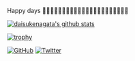 Happy days 🤞🤞🤞🤞🤞🤞🤞🤞🤞🤞🤞🤞🤞🤞🤞🤞🤞🤞🤞🤞🤞🤞

[![daisukenagata's github stats](https://github-readme-stats.vercel.app/api?username=daisukenagata&show_icons=true&title_color=ffffff&icon_color=bb2acf&text_color=daf7dc&bg_color=151515&)](https://github.com/daisukenagata "daisukenagata's github stats")

[![trophy](https://github-profile-trophy.vercel.app/?username=daisukenagata&show_icons=true&title_color=ffffff&icon_color=bb2acf&text_color=daf7dc&bg_color=151515)](https://github.com/daisukenagata "trophy")

[![GitHub](https://img.shields.io/github/followers/daisukenagata?style=social)](https://github.com/daisukenagata "GitHub")
[![Twitter](https://img.shields.io/twitter/follow/dbank0208?style=social)](https://twitter.com/dbank0208 "Twitter")


<!--
**ihusnainalii/ihusnainalii** is a ✨ _special_ ✨ repository because its `README.md` (this file) appears on your GitHub profile.

Here are some ideas to get you started:

- 🔭 I’m currently working on ...
- 🌱 I’m currently learning ...
- 👯 I’m looking to collaborate on ...
- 🤔 I’m looking for help with ...
- 💬 Ask me about ...
- 📫 How to reach me: ...
- 😄 Pronouns: ...
- ⚡ Fun fact: ...
-->
